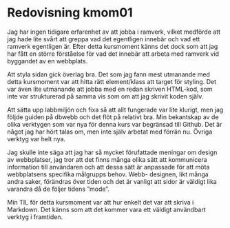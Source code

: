 ---
---
Redovisning kmom01
=========================

Jag har ingen tidigare erfarenhet av att jobba i ramverk, vilket medförde att jag hade lite svårt att greppa vad det egentligen innebär och vad ett ramverk egentligen är. Efter detta kursmoment känns det dock som att jag har fått en större förståelse för vad det innebär att arbeta med ramverk vid byggandet av en webbplats.

Att styla sidan gick överlag bra. Det som jag fann mest utmanande med detta kursmoment var att hitta rätt element/klass att target för styling. Det var även lite utmanande att jobba med en redan skriven HTML-kod, som inte var strukturerad på samma vis som om att jag skrivit koden själv.

Att sätta upp labbmiljön och fixa så att allt fungerade var lite klurigt, men jag följde guiden på dbwebb och det flöt på relativt bra. Min bekantskap av de olika verktygen som var nya för denna kurs var begränsad till Github. Det är något jag har hört talas om, men inte själv arbetat med förrän nu. Övriga verktyg var helt nya.

Jag skulle inte säga att jag har så mycket förufattade meningar om design av webbplatser, jag tror att det finns många olika sätt att kommunicera information till användaren och att dessa sätt är anpassade för att möta webbplatsens specifika målgrupps behov. Webb- designen, likt många andra saker, förändras över tiden och det är vanligt att sidor är väldigt lika varandra då de följer tidens ”mode”.

Min TIL för detta kursmoment var att hur enkelt det var att skriva i Markdown. Det känns som att det kommer vara ett väldigt användbart verktyg i framtiden.
